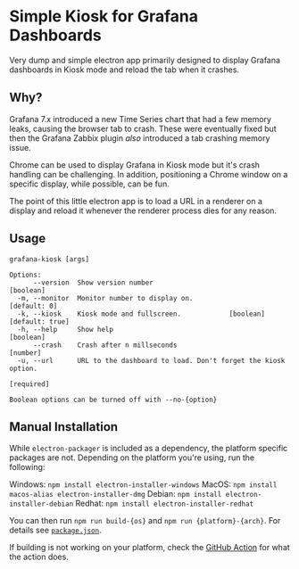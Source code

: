 # Simple Kiosk for Grafana Dashboards

Very dump and simple electron app primarily designed to
display Grafana dashboards in Kiosk mode and reload the tab
when it crashes.

## Why?

Grafana 7.x introduced a new Time Series chart that had
a few memory leaks, causing the browser tab to crash. These
were eventually fixed but then the Grafana Zabbix plugin
_also_ introduced a tab crashing memory issue.

Chrome can be used to display Grafana in Kiosk mode but it's
crash handling can be challenging. In addition, positioning
a Chrome window on a specific display, while possible, can
be fun.

The point of this little electron app is to load a URL in
a renderer on a display and reload it whenever the renderer
process dies for any reason.

## Usage

```
grafana-kiosk [args]

Options:
      --version  Show version number                                   [boolean]
  -m, --monitor  Monitor number to display on.                      [default: 0]
  -k, --kiosk    Kiosk mode and fullscreen.            [boolean] [default: true]
  -h, --help     Show help                                             [boolean]
      --crash    Crash after n millseconds                              [number]
  -u, --url      URL to the dashboard to load. Don't forget the kiosk option.
                                                                      [required]

Boolean options can be turned off with --no-{option}
```

## Manual Installation

While `electron-packager` is included as a dependency, the platform specific
packages are not. Depending on the platform you're using, run the following:

Windows: `npm install electron-installer-windows`
MacOS: `npm install macos-alias electron-installer-dmg`
Debian: `npm install electron-installer-debian`
Redhat: `npm install electron-installer-redhat`

You can then run `npm run build-{os}` and `npm run {platform}-{arch}`. For details
see [`package.json`](package.json).

If building is not working on your platform, check the [GitHub Action](.github/workflows/release.yml)
for what the action does.
